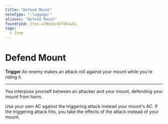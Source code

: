```yaml
---
title: "Defend Mount"
noteType: ":luggage:"
aliases: "Defend Mount"
foundryId: Item.wJMm2pv4UTdEawOi
tags:
  - Item
---
```


# Defend Mount

**Trigger** An enemy makes an attack roll against your mount while you're riding it.

* * *

You interpose yourself between an attacker and your mount, defending your mount from harm.

Use your own AC against the triggering attack instead your mount's AC. If the triggering attack hits, you take the effects of the attack instead of your mount.
